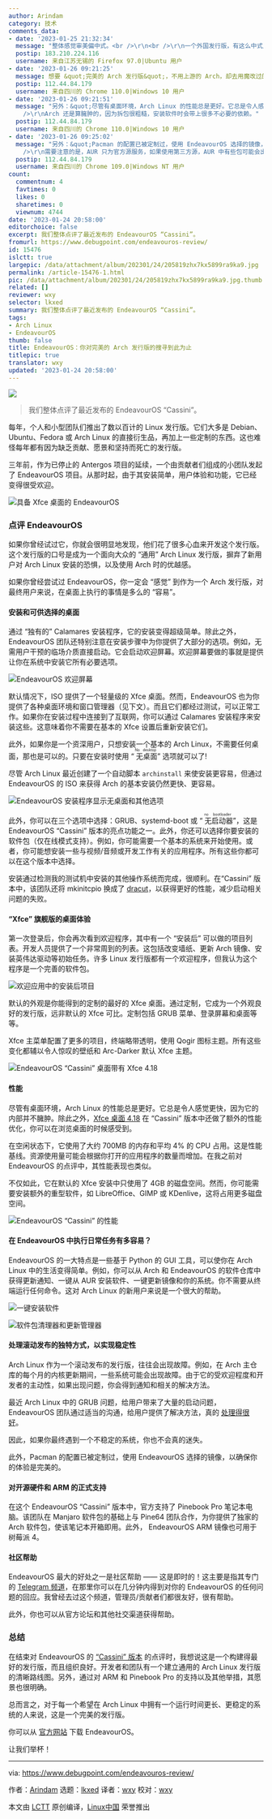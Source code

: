 ```yaml
---
author: Arindam
category: 技术
comments_data:
- date: '2023-01-25 21:32:34'
  message: "整体感觉审美偏中式。<br />\r\n<br />\r\n一个外国发行版，有这么中式风格感觉不太对劲。<br />\r\n<br />\r\n不会是假洋鬼子吧。"
  postip: 183.210.224.116
  username: 来自江苏无锡的 Firefox 97.0|Ubuntu 用户
- date: '2023-01-26 09:21:25'
  message: 想要 &quot;完美的 Arch 发行版&quot;，不用上游的 Arch，却去用魔改过的下游发行版，想不通。
  postip: 112.44.84.179
  username: 来自四川的 Chrome 110.0|Windows 10 用户
- date: '2023-01-26 09:21:51'
  message: "另外：&quot;尽管有桌面环境，Arch Linux 的性能总是更好。它总是令人感觉更快，因为它的内部并不臃肿&quot;。<br />\r\n<br
    />\r\nArch 还是算臃肿的，因为拆包很粗糙，安装软件时会带上很多不必要的依赖。"
  postip: 112.44.84.179
  username: 来自四川的 Chrome 110.0|Windows 10 用户
- date: '2023-01-26 09:25:02'
  message: "另外：&quot;Pacman 的配置已被定制过，使用 EndeavourOS 选择的镜像，以确保你的体验是完美的&quot;。<br />\r\n<br
    />\r\n需要注意的是，AUR 只为官方源服务，如果使用第三方源，AUR 中有些包可能会出现问题。"
  postip: 112.44.84.179
  username: 来自四川的 Chrome 109.0|Windows NT 用户
count:
  commentnum: 4
  favtimes: 0
  likes: 0
  sharetimes: 0
  viewnum: 4744
date: '2023-01-24 20:58:00'
editorchoice: false
excerpt: 我们整体点评了最近发布的 EndeavourOS “Cassini”。
fromurl: https://www.debugpoint.com/endeavouros-review/
id: 15476
islctt: true
largepic: /data/attachment/album/202301/24/205819zhx7kx5899ra9ka9.jpg
permalink: /article-15476-1.html
pic: /data/attachment/album/202301/24/205819zhx7kx5899ra9ka9.jpg.thumb.jpg
related: []
reviewer: wxy
selector: lkxed
summary: 我们整体点评了最近发布的 EndeavourOS “Cassini”。
tags:
- Arch Linux
- EndeavourOS
thumb: false
title: EndeavourOS：你对完美的 Arch 发行版的搜寻到此为止
titlepic: true
translator: wxy
updated: '2023-01-24 20:58:00'
---
```


![](/data/attachment/album/202301/24/205819zhx7kx5899ra9ka9.jpg)



> 
> 我们整体点评了最近发布的 EndeavourOS “Cassini”。
> 
> 
> 


每年，个人和小型团队们推出了数以百计的 Linux 发行版。它们大多是 Debian、Ubuntu、Fedora 或 Arch Linux 的直接衍生品，再加上一些定制的东西。这也难怪每年都有因为缺乏贡献、愿景和坚持而死亡的发行版。


三年前，作为已停止的 Antergos 项目的延续，一个由贡献者们组成的小团队发起了 EndeavourOS 项目。从那时起，由于其安装简单，用户体验和功能，它已经变得很受欢迎。


![具备 Xfce 桌面的 EndeavourOS](/data/attachment/album/202301/24/210020xf20xyhqy5msxyqt.jpg)


### 点评 EndeavourOS


如果你曾经试过它，你就会很明显地发现，他们花了很多心血来开发这个发行版。这个发行版的口号是成为一个面向大众的 “通用” Arch Linux 发行版，摒弃了新用户对 Arch Linux 安装的恐惧，以及使用 Arch 时的优越感。


如果你曾经尝试过 EndeavourOS，你一定会 “感觉” 到作为一个 Arch 发行版，对最终用户来说，在桌面上执行的事情是多么的 “容易”。


#### 安装和可供选择的桌面


通过 “独有的” Calamares 安装程序，它的安装变得超级简单。除此之外，EndeavourOS 团队还特别注意在安装步骤中为你提供了大部分的选项。例如，无需用户干预的临场介质直接启动。它会启动欢迎屏幕。欢迎屏幕要做的事就是提供让你在系统中安装它所有必要选项。


![EndeavourOS 欢迎屏幕](/data/attachment/album/202301/24/210027l67aodz7ys7ydo9n.jpg)


默认情况下，ISO 提供了一个轻量级的 Xfce 桌面。然而，EndeavourOS 也为你提供了各种桌面环境和窗口管理器（见下文）。而且它们都经过测试，可以正常工作。如果你在安装过程中连接到了互联网，你可以通过 Calamares 安装程序来安装这些。这意味着你不需要在基本的 Xfce 设置后重新安装它们。


此外，如果你是一个资深用户，只想安装一个基本的 Arch Linux，不需要任何桌面，那也是可以的。只要在安装时使用 “<ruby> 无桌面 <rt>  No desktop </rt></ruby>” 选项就可以了!


尽管 Arch Linux 最近创建了一个自动脚本 `archinstall` 来使安装更容易，但通过 EndeavourOS 的 ISO 来获得 Arch 的基本安装仍然更快、更容易。


![EndeavourOS 安装程序显示无桌面和其他选项](/data/attachment/album/202301/24/210033l70rxkchx7j0ni0r.jpg)


此外，你可以在三个选项中选择：GRUB、systemd-boot 或 “<ruby> 无启动器 <rt>  no bootloader </rt></ruby>”，这是 EndeavourOS “Cassini” 版本的亮点功能之一。此外，你还可以选择你要安装的软件包（仅在线模式支持）。例如，你可能需要一个基本的系统来开始使用。或者，你可能想安装一些与视频/音频或开发工作有关的应用程序。所有这些你都可以在这个版本中选择。


安装通过检测我的测试机中安装的其他操作系统而完成，很顺利。在“Cassini” 版本中，该团队还将 mkinitcpio 换成了 [dracut](https://wiki.archlinux.org/title/Dracut)，以获得更好的性能，减少启动相关问题的失败。


#### “Xfce” 旗舰版的桌面体验


第一次登录后，你会再次看到欢迎程序，其中有一个 “安装后” 可以做的项目列表。开发人员提供了一个非常周到的列表。这包括改变墙纸、更新 Arch 镜像、安装英伟达驱动等初始任务。许多 Linux 发行版都有一个欢迎程序，但我认为这个程序是一个完善的软件包。


![欢迎应用中的安装后项目](/data/attachment/album/202301/24/210040mybeyb6hyyc9bkyg.jpg)


默认的外观是你能得到的定制的最好的 Xfce 桌面。通过定制，它成为一个外观良好的发行版，远非默认的 Xfce 可比。定制包括 GRUB 菜单、登录屏幕和桌面等等。


Xfce 主菜单配置了更多的项目，终端略带透明，使用 Qogir 图标主题。所有这些变化都辅以令人惊叹的壁纸和 Arc-Darker 默认 Xfce 主题。


![EndeavourOS “Cassini” 桌面带有 Xfce 4.18](/data/attachment/album/202301/24/210049qlqhzruu65hr5leh.jpg)


#### 性能


尽管有桌面环境，Arch Linux 的性能总是更好。它总是令人感觉更快，因为它的内部并不臃肿。除此之外，[Xfce 桌面 4.18](https://www.debugpoint.com/xfce-4-18-features/) 在 “Cassini” 版本中还做了额外的性能优化，你可以在浏览桌面的时候感受到。


在空闲状态下，它使用了大约 700MB 的内存和平均 4% 的 CPU 占用。这是性能基线。资源使用量可能会根据你打开的应用程序的数量而增加。在我之前对 EndeavourOS 的点评中，其性能表现也类似。


不仅如此，它在默认的 Xfce 安装中只使用了 4GB 的磁盘空间。然而，你可能需要安装额外的重型软件，如 LibreOffice、GIMP 或 KDenlive，这将占用更多磁盘空间。


![EndeavourOS “Cassini” 的性能](/data/attachment/album/202301/24/210106mohjzqjotzbzs2qa.jpg)


#### 在 EndeavourOS 中执行日常任务有多容易？


EndeavourOS 的一大特点是一些基于 Python 的 GUI 工具，可以使你在 Arch Linux 中的生活变得简单。例如，你可以从 Arch 和 EndeavourOS 的软件仓库中获得更新通知、一键从 AUR 安装软件、一键更新镜像和你的系统。你不需要从终端运行任何命令。这对 Arch Linux 的新用户来说是一个很大的帮助。


![一键安装软件](/data/attachment/album/202301/24/210113jsfg9jjbfhj111ct.jpg)


![软件包清理器和更新管理器](/data/attachment/album/202301/24/210120jnnnymcjv0e0gfeh.jpg)


#### 处理滚动发布的独特方式，以实现稳定性


Arch Linux 作为一个滚动发布的发行版，往往会出现故障。例如，在 Arch 主仓库的每个月的内核更新期间，一些系统可能会出现故障。由于它的受欢迎程度和开发者的主动性，如果出现问题，你会得到通知和相关的解决方法。


最近 Arch Linux 中的 GRUB 问题，给用户带来了大量的启动问题，EndeavourOS 团队通过适当的沟通，给用户提供了解决方法，真的 [处理得很好](https://endeavouros.com/news/full-transparency-on-the-grub-issue/)。


因此，如果你最终遇到一个不稳定的系统，你也不会真的迷失。


此外，Pacman 的配置已被定制过，使用 EndeavourOS 选择的镜像，以确保你的体验是完美的。


#### 对开源硬件和 ARM 的正式支持


在这个 EndeavourOS “Cassini” 版本中，官方支持了 Pinebook Pro 笔记本电脑。该团队在 Manjaro 软件包的基础上与 Pine64 团队合作，为你提供了独家的 Arch 软件包，使该笔记本开箱即用。此外， EndeavourOS ARM 镜像也可用于树莓派 4。


#### 社区帮助


EndeavourOS 最大的好处之一是社区帮助 —— 这是即时的！这主要是指其专门的 [Telegram 频道](https://endeavouros.com/community/)，在那里你可以在几分钟内得到对你的 EndeavourOS 的任何问题的回应。我曾经去过这个频道，管理员/贡献者们都很友好，很有帮助。


此外，你也可以从官方论坛和其他社交渠道获得帮助。


### 总结


在结束对 EndeavourOS 的 [“Cassini” 版本](https://endeavouros.com/news/cassini-packed-with-new-features-is-here/) 的点评时，我想说这是一个构建得最好的发行版，而且组织良好。开发者和团队有一个建立通用的 Arch Linux 发行版的清晰路线图。另外，通过对 ARM 和 Pinebook Pro 的支持以及其他举措，其愿景也很明确。


总而言之，对于每一个希望在 Arch Linux 中拥有一个运行时间更长、更稳定的系统的人来说，这是一个完美的发行版。


你可以从 [官方网站](https://endeavouros.com/download/) 下载 EndeavourOS。


让我们举杯！




---


via: <https://www.debugpoint.com/endeavouros-review/>


作者：[Arindam](https://www.debugpoint.com/author/admin1/) 选题：[lkxed](https://github.com/lkxed) 译者：[wxy](https://github.com/wxy) 校对：[wxy](https://github.com/wxy)


本文由 [LCTT](https://github.com/LCTT/TranslateProject) 原创编译，[Linux中国](https://linux.cn/) 荣誉推出